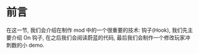 # 前言

在这一节, 我们会介绍在制作 mod 中的一个很重要的技术: 钩子(Hook),
我们先主要介绍 On 钩子, 在之后我们会阅读蔚蓝的代码, 最后我们会制作一个修改玩家冲刺数的小 demo.